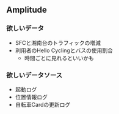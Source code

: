## Amplitude

### 欲しいデータ

- SFCと湘南台のトラフィックの増減
- 利用者のHello Cyclingとバスの使用割合
    - 時間ごとに見れるといいかも

### 欲しいデータソース

- 起動ログ
- 位置情報ログ
- 自転車Cardの更新ログ

